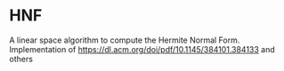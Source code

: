 # HNF
A linear space algorithm to compute the Hermite Normal Form. Implementation of https://dl.acm.org/doi/pdf/10.1145/384101.384133 and others
